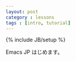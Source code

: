 ```yaml
---
layout: post
category : lessons
tags : [intro, tutorial]
---
```

{% include JB/setup %}

Emacs JP はじめます。
